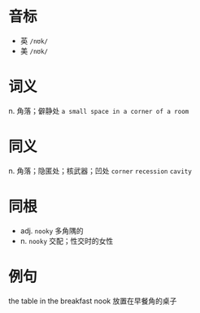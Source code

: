 # 音标

- 英 `/nʊk/`
- 美 `/nʊk/`

# 词义

n. 角落；僻静处
`a small space in a corner of a room`

# 同义

n. 角落；隐匿处；核武器；凹处
`corner` `recession` `cavity`

# 同根

- adj. `nooky` 多角隅的
- n. `nooky` 交配；性交时的女性

# 例句

the table in the breakfast nook
放置在早餐角的桌子


